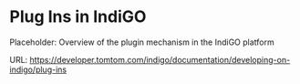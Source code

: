 # Plug Ins in IndiGO

Placeholder: Overview of the plugin mechanism in the IndiGO platform

URL: https://developer.tomtom.com/indigo/documentation/developing-on-indigo/plug-ins


